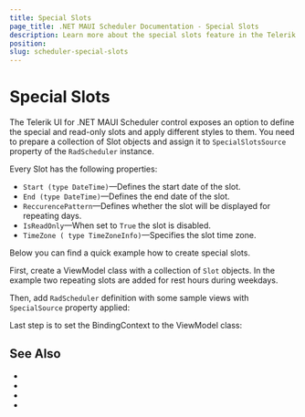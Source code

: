 ```yaml
---
title: Special Slots
page_title: .NET MAUI Scheduler Documentation - Special Slots
description: Learn more about the special slots feature in the Telerik UI for .NET MAUI Scheduler control.
position: 
slug: scheduler-special-slots
---
```


# Special Slots

The Telerik UI for .NET MAUI Scheduler control exposes an option to define the special and read-only slots and apply different styles to them. You need to prepare a collection of Slot objects and assign it to `SpecialSlotsSource` property of the `RadScheduler` instance.

Every Slot has the following properties:

* `Start (type DateTime)`&mdash;Defines the start date of the slot.
* `End (type DateTime)`&mdash;Defines the end date of the slot.
* `ReccurencePattern`&mdash;Defines whether the slot will be displayed for repeating days.
* `IsReadOnly`&mdash;When set to `True` the slot is disabled.
* `TimeZone ( type TimeZoneInfo)`&mdash;Specifies the slot time zone. 

Below you can find a quick example how to create special slots.

First, create a ViewModel class with a collection of `Slot` objects. In the example two repeating slots are added for rest hours during weekdays. 

<snippet id='scheduler-specialslots-viewmodel' />

Then, add `RadScheduler` definition with some sample views with `SpecialSource` property applied:

<snippet id='scheduler-special-slots' />

Last step is to set the BindingContext to the ViewModel class:

<snippet id='scheduler-specialslots-setvm' />

## See Also

- 
- 
- 
- 